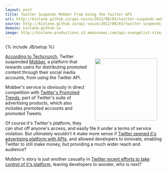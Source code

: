 ```yaml
---
layout: post
title: Twitter Suspends Mobber From Using the Twitter API
url: http://kinlane.github.io/api-voice/2012/08/03/twitter-suspends-mobber-from-using-the-twitter-api/
source: http://kinlane.github.io/api-voice/2012/08/03/twitter-suspends-mobber-from-using-the-twitter-api/
domain: kinlane.github.io
image: http://kinlane-productions.s3.amazonaws.com/api-evangelist-site/blog/mobber-logo.jpeg
---
```

{% include JB/setup %}<p><p><a title="Mobber" href="http://www.mobber.net/"><img style="padding: 15px;" src="http://kinlane-productions.s3.amazonaws.com/api-voice/mobber-logo.jpeg" alt="" width="200" align="right" /></a></p>
<p><a href="http://techcrunch.com/2012/08/02/online-flashmob-platform-mobber-suspended-from-twitter-api-for-promoted-trends-copycat/">According to Techcrunch</a>, Twitter suspended <a title="Mobber" href="http://www.mobber.net/">Mobber</a>, a platform that rewards users for distributing promoted content through their social media accounts, from using the Twitter API.</p>
<p>Mobber's service is obviously in direct competition with <a title="Twitter's Promoted Trends" href="https://support.twitter.com/articles/282142-promoted-trends">Twitter's Promoted Trends</a>, part of Twitter's suite of advertising products, which also includes promoted accounts and promoted Tweets.</p>
<p>Of course it's Twitter's platform, they can shut off anyone's access, and easily file it under a terms of service violation.  But ultimately wouldn't it make more sense if <a title="Twitter opened it's advertising platform with APIs" href="http://apievangelist.com/2012/07/29/api-driven-twitter-advertising/">Twitter opened it's advertising platform with APIs,</a> and allowed developers to innovate, enabling Twitter to still make money, but providing a much wider reach and audience?</p>
<p>Mobber's story is just another casualty in <a title="Twitter restricting developer access" href="/2012/06/29/twitter-continues-to-restrict-access-to-our-tweets/">Twitter recent efforts to take control of it's platform</a>, leaving developers to wonder, who is next?</p></p>
